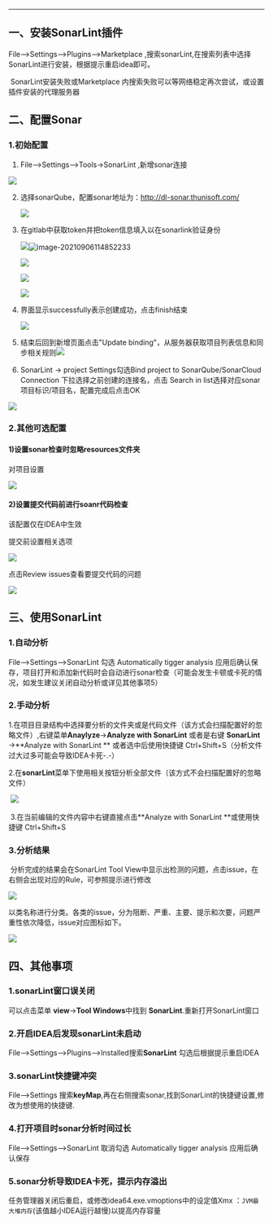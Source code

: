 ------



## **一、安装SonarLint插件**

   File–>Settings–>Plugins—>Marketplace ,搜索sonarLint,在搜索列表中选择SonarLint进行安装，根据提示重启idea即可。

​	SonarLint安装失败或Marketplace 内搜索失败可以等网络稳定再次尝试，或设置插件安装的代理服务器

##  **二、配置Sonar**

### 1.初始配置

1.   File–>Settings–>Tools->SonarLint ,新增sonar连接

   ![](https://files.catbox.moe/t6iysq.png)

   

2. 选择sonarQube，配置sonar地址为：http://dl-sonar.thunisoft.com/

   ![](https://files.catbox.moe/6khy6o.png)

   

3. 在gitlab中获取token并把token信息填入以在sonarlink验证身份

   ![](https://files.catbox.moe/k9lnz8.png)![image-20210906114852233](C:\Users\Administrator\AppData\Roaming\Typora\typora-user-images\image-20210906114852233.png)

   ![](https://files.catbox.moe/8z59rf.png)

   ![](https://files.catbox.moe/ewfnzp.png)

   ![](https://files.catbox.moe/q5mpsy.png)

4. 界面显示successfully表示创建成功，点击finish结束

   ![](https://files.catbox.moe/fq5ioi.png)

5. 结束后回到新增页面点击"Update binding"，从服务器获取项目列表信息和同步相关规则![](https://files.catbox.moe/fdfkou.png)

6. SonarLint -> project Settings勾选Bind project to SonarQube/SonarCloud    Connection 下拉选择之前创建的连接名，点击 Search in list选择对应sonar项目标识/项目名，配置完成后点击OK

![](https://files.catbox.moe/w9l2dq.png)

### 2.其他可选配置

#### 1)设置sonar检查时忽略resources文件夹

对项目设置

![](https://files.catbox.moe/o6jnah.png)

#### 2)设置提交代码前进行soanr代码检查

该配置仅在IDEA中生效

提交前设置相关选项

![](https://files.catbox.moe/5ly3fz.png)

点击Review issues查看要提交代码的问题

![](https://files.catbox.moe/5tv52b.png)

## 三、使用SonarLint

### 1.自动分析

 File–>Settings–>SonarLint  勾选 Automatically tigger analysis 应用后确认保存，项目打开和添加新代码时会自动进行sonar检查（可能会发生卡顿或卡死的情况，如发生建议关闭自动分析或详见其他事项5）

### 2.手动分析

​	1.在项目目录结构中选择要分析的文件夹或是代码文件（该方式会扫描配置好的忽略文件）,右键菜单**Anaylyze**->**Analyze with SonarLint**  或者是右键 **SonarLint** ->**Analyze with SonarLint **
或者选中后使用快捷键  Ctrl+Shift+S（分析文件过大过多可能会导致IDEA卡死-.-）

​	2.在**sonarLint**菜单下使用相关按钮分析全部文件（该方式不会扫描配置好的忽略文件）

​	![](https://files.catbox.moe/321rj5.png)

​	3.在当前编辑的文件内容中右键直接点击**Analyze with SonarLint **或使用快捷键 Ctrl+Shift+S

### 3.分析结果

​	分析完成的结果会在SonarLint Tool View中显示出检测的问题，点击issue，在右侧会出现对应的Rule，可参照提示进行修改

![](https://files.catbox.moe/07c1fq.png)

以类名称进行分类。各类的issue，分为阻断、严重、主要、提示和次要，问题严重性依次降低，issue对应图标如下。

![](https://files.catbox.moe/0k0mw0.png)

## 四、其他事项

### 1.sonarLint窗口误关闭

可以点击菜单 **view**->**Tool Windows**中找到 **SonarLint**.重新打开SonarLint窗口

### 2.开启IDEA后发现sonarLint未启动

 File–>Settings–>Plugins—>Installed搜索**SonarLint** 勾选后根据提示重启IDEA

### 3.sonarLint快捷键冲突

File–>Settings 搜索**keyMap**,再在右侧搜索sonar,找到SonarLint的快捷键设置,修改为想使用的快捷键.

### 4.打开项目时sonar分析时间过长

 File–>Settings–>SonarLint 取消勾选 Automatically tigger analysis 应用后确认保存

### 5.sonar分析导致IDEA卡死，提示内存溢出

任务管理器关闭后重启，或修改idea64.exe.vmoptions中的设定值Xmx ：`JVM最大堆内存`(该值越小IDEA运行越慢)以提高内存容量

